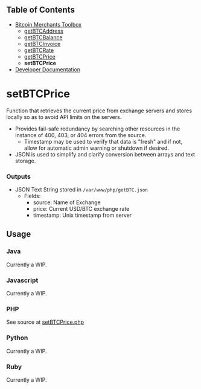 ## Table of Contents
- [Bitcoin Merchants Toolbox][Toolbox]
  - [getBTCAddress]
  - [getBTCBalance]
  - [getBTCInvoice]
  - [getBTCRate]
  - [getBTCPrice]
  - **setBTCPrice**
- [Developer Documentation][DevDocs]

# setBTCPrice
Function that retrieves the current price from exchange servers and stores locally so as to avoid API limits on the servers.
* Provides fail-safe redundancy by searching other resources in the instance of 400, 403, or 404 errors from the source.
  - Timestamp may be used to verify that data is "fresh" and if not, allow for automatic admin warning or shutdown if desired.
* JSON is used to simplify and clarify conversion between arrays and text storage.

### Outputs
- JSON Text String stored in ```/var/www/php/getBTC.json```
  - Fields:
    - source: Name of Exchange
    - price: Current USD/BTC exchange rate
    - timestamp: Unix timestamp from server

## Usage

### Java
Currently a WIP.

### Javascript
Currently a WIP.

### PHP
See source at [setBTCPrice.php] 

### Python
Currently a WIP.

### Ruby
Currently a WIP.

[bitstamp-api]: https://www.bitstamp.net/api/
[getBTC.conf]: ../getBTC.conf
[Toolbox]: ../
[getBTCAddress]: ../getBTCAddress/
[getBTCBalance]: ../getBTCBalance/
[getBTCInvoice]: ../getBTCInvoice/
[getBTCRate]: ../getBTCRate/
[getBTCPrice]: ../getBTCPrice/
[setBTCPrice]: ../setBTCPrice/
[setBTCPrice.php]: ../setBTCPrice.php

[DevDocs]: ../docs/

